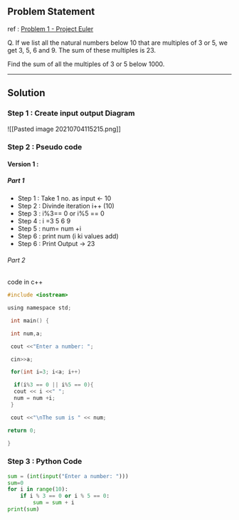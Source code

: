 ## Problem Statement
ref : [Problem 1 - Project Euler](https://projecteuler.net/problem=1)

 Q. If we list all the natural numbers below 10 that are multiples of 3 or 5, we get 3, 5, 6 and 9. The sum of these multiples is 23.

Find the sum of all the multiples of 3 or 5 below 1000.

____

## Solution

### Step 1 : Create input output Diagram
   
![[Pasted image 20210704115215.png]]
 
### Step 2 : Pseudo code

#### Version 1 :
##### Part 1
- Step 1 : Take 1 no. as input <- 10
- Step 2 : Divinde iteration i++ (10)
- Step 3 : i%3== 0 or i%5 == 0
- Step 4 : i =3 5 6 9
- Step 5 : num= num +i
- Step 6 : print num (i ki values add)
- Step 6 : Print Output -> 23

###### Part 2
code in c++

```c
#include <iostream>

using namespace std;

 int main() {

 int num,a;

 cout <<"Enter a number: ";

 cin>>a;

 for(int i=3; i<a; i++)

  if(i%3 == 0 || i%5 == 0){
  cout << i <<" ";
  num = num +i;
 }

 cout <<"\nThe sum is " << num; 

return 0;

}

```


### Step 3 : Python Code
```python
sum = (int(input("Enter a number: ")))  
sum=0  
for i in range(10):  
    if i % 3 == 0 or i % 5 == 0:  
        sum = sum + i  
print(sum)
```
